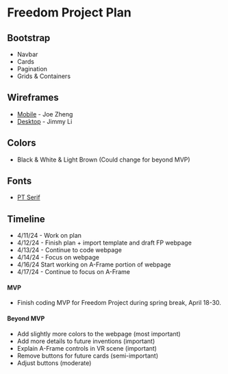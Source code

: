 # Freedom Project Plan

## Bootstrap
* Navbar
* Cards
* Pagination
* Grids & Containers
## Wireframes
* [Mobile](https://wireframe.cc/4TrfoG) - Joe Zheng
* [Desktop](https://wireframe.cc/fwQSVN) - Jimmy Li

## Colors
* Black & White & Light Brown (Could change for beyond MVP)
## Fonts
* [PT Serif](https://fonts.google.com/specimen/PT+Serif)

## Timeline
* 4/11/24 - Work on plan
* 4/12/24 - Finish plan + import template and draft FP webpage
* 4/13/24 - Continue to code webpage
* 4/14/24 - Focus on webpage
* 4/16/24 Start working on A-Frame portion of webpage
* 4/17/24 - Continue to focus on A-Frame
#### MVP
* Finish coding MVP for Freedom Project during spring break, April 18-30.


#### Beyond MVP

* Add slightly more colors to the webpage (most important)
* Add more details to future inventions (important)
* Explain A-Frame controls in VR scene (important)
* Remove buttons for future cards (semi-important)
* Adjust buttons (moderate)

